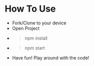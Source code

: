 # How To Use

- Fork/Clone to your device
- Open Project
- > npm install
- > npm start
- Have fun! Play around with the code!
